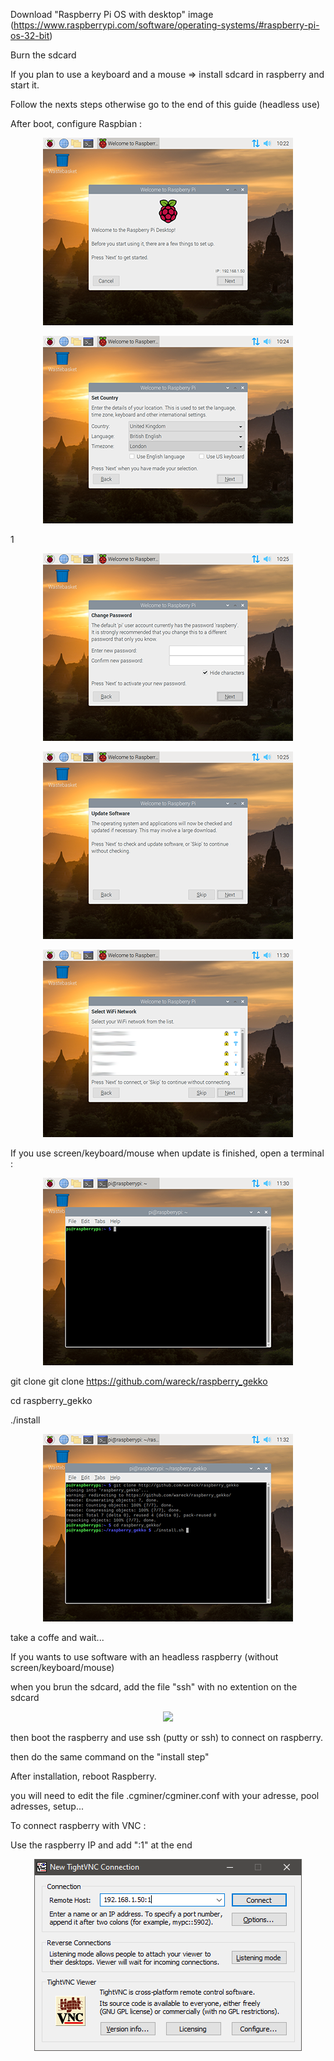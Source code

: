 Download "Raspberry Pi OS with desktop" image (https://www.raspberrypi.com/software/operating-systems/#raspberry-pi-os-32-bit)

Burn the sdcard

If you plan to use a keyboard and a mouse => install sdcard in raspberry and start it.

Follow the nexts steps otherwise go to the end of this guide (headless use)

After boot, configure Raspbian :

<p align="center">
<img src="https://raw.githubusercontent.com/wareck/raspberry_gekko/master/docs/View1.png">
</p>

<p align="center">
<img src="https://raw.githubusercontent.com/wareck/raspberry_gekko/master/docs/View2.png">
</p>1

<p align="center">
<img src="https://raw.githubusercontent.com/wareck/raspberry_gekko/master/docs/View3.png">
</p>

<p align="center">
<img src="https://raw.githubusercontent.com/wareck/raspberry_gekko/master/docs/View4.png">
</p>

<p align="center">
<img src="https://raw.githubusercontent.com/wareck/raspberry_gekko/master/docs/View5.png">
</p>

If you use screen/keyboard/mouse when update is finished, open a terminal :

<p align="center">
<img src="https://raw.githubusercontent.com/wareck/raspberry_gekko/master/docs/View6.png">
</p>

git clone git clone https://github.com/wareck/raspberry_gekko

cd raspberry_gekko

./install

<p align="center">
<img src="https://raw.githubusercontent.com/wareck/raspberry_gekko/master/docs/View7.png">
</p>

take a coffe and wait...

If you wants to use software with an headless raspberry (without screen/keyboard/mouse)

when you brun the sdcard, add the file "ssh" with no extention on the sdcard

<p align="center">
<img src="https://raw.githubusercontent.com/wareck/raspberry_gekko/master/docs/View9.png">
</p>

then boot the raspberry and use ssh (putty or ssh) to connect on raspberry.

then do the same command on the "install step"



After installation, reboot Raspberry.

you will need to edit the file .cgminer/cgminer.conf with your adresse, pool adresses, setup...

To connect raspberry with VNC :

Use the raspberry IP and add ":1" at the end

<p align="center">
<img src="https://raw.githubusercontent.com/wareck/raspberry_gekko/master/docs/View8.png">
</p>
